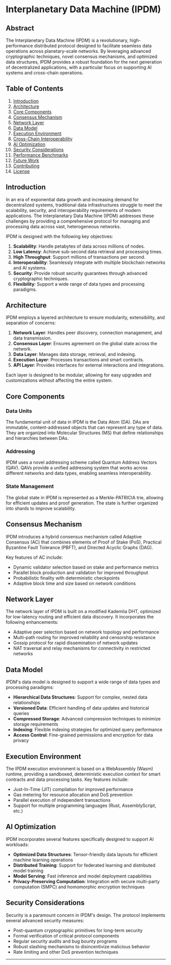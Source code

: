 # Interplanetary Data Machine (IPDM)

## Abstract

The Interplanetary Data Machine (IPDM) is a revolutionary, high-performance distributed protocol designed to facilitate seamless data operations across planetary-scale networks. By leveraging advanced cryptographic techniques, novel consensus mechanisms, and optimized data structures, IPDM provides a robust foundation for the next generation of decentralized applications, with a particular focus on supporting AI systems and cross-chain operations.

## Table of Contents

1. [Introduction](#introduction)
2. [Architecture](#architecture)
3. [Core Components](#core-components)
4. [Consensus Mechanism](#consensus-mechanism)
5. [Network Layer](#network-layer)
6. [Data Model](#data-model)
7. [Execution Environment](#execution-environment)
8. [Cross-Chain Interoperability](#cross-chain-interoperability)
9. [AI Optimization](#ai-optimization)
10. [Security Considerations](#security-considerations)
11. [Performance Benchmarks](#performance-benchmarks)
12. [Future Work](#future-work)
13. [Contributing](#contributing)
14. [License](#license)

## Introduction

In an era of exponential data growth and increasing demand for decentralized systems, traditional data infrastructures struggle to meet the scalability, security, and interoperability requirements of modern applications. The Interplanetary Data Machine (IPDM) addresses these challenges by providing a comprehensive protocol for managing and processing data across vast, heterogeneous networks.

IPDM is designed with the following key objectives:

1. **Scalability**: Handle petabytes of data across millions of nodes.
2. **Low Latency**: Achieve sub-second data retrieval and processing times.
3. **High Throughput**: Support millions of transactions per second.
4. **Interoperability**: Seamlessly integrate with multiple blockchain networks and AI systems.
5. **Security**: Provide robust security guarantees through advanced cryptographic techniques.
6. **Flexibility**: Support a wide range of data types and processing paradigms.

## Architecture

IPDM employs a layered architecture to ensure modularity, extensibility, and separation of concerns:

1. **Network Layer**: Handles peer discovery, connection management, and data transmission.
2. **Consensus Layer**: Ensures agreement on the global state across the network.
3. **Data Layer**: Manages data storage, retrieval, and indexing.
4. **Execution Layer**: Processes transactions and smart contracts.
5. **API Layer**: Provides interfaces for external interactions and integrations.

Each layer is designed to be modular, allowing for easy upgrades and customizations without affecting the entire system.

## Core Components

### Data Units

The fundamental unit of data in IPDM is the Data Atom (DA). DAs are immutable, content-addressed objects that can represent any type of data. They are organized into Molecular Structures (MS) that define relationships and hierarchies between DAs.

### Addressing

IPDM uses a novel addressing scheme called Quantum Address Vectors (QAV). QAVs provide a unified addressing system that works across different networks and data types, enabling seamless interoperability.

### State Management

The global state in IPDM is represented as a Merkle-PATRICIA trie, allowing for efficient updates and proof generation. The state is further organized into shards to improve scalability.

## Consensus Mechanism

IPDM introduces a hybrid consensus mechanism called Adaptive Consensus (AC) that combines elements of Proof of Stake (PoS), Practical Byzantine Fault Tolerance (PBFT), and Directed Acyclic Graphs (DAG).

Key features of AC include:

- Dynamic validator selection based on stake and performance metrics
- Parallel block production and validation for improved throughput
- Probabilistic finality with deterministic checkpoints
- Adaptive block time and size based on network conditions

## Network Layer

The network layer of IPDM is built on a modified Kademlia DHT, optimized for low-latency routing and efficient data discovery. It incorporates the following enhancements:

- Adaptive peer selection based on network topology and performance
- Multi-path routing for improved reliability and censorship resistance
- Gossip protocol for rapid dissemination of network updates
- NAT traversal and relay mechanisms for connectivity in restricted networks

## Data Model

IPDM's data model is designed to support a wide range of data types and processing paradigms:

- **Hierarchical Data Structures**: Support for complex, nested data relationships
- **Versioned Data**: Efficient handling of data updates and historical queries
- **Compressed Storage**: Advanced compression techniques to minimize storage requirements
- **Indexing**: Flexible indexing strategies for optimized query performance
- **Access Control**: Fine-grained permissions and encryption for data privacy

## Execution Environment

The IPDM execution environment is based on a WebAssembly (Wasm) runtime, providing a sandboxed, deterministic execution context for smart contracts and data processing tasks. Key features include:

- Just-In-Time (JIT) compilation for improved performance
- Gas metering for resource allocation and DoS prevention
- Parallel execution of independent transactions
- Support for multiple programming languages (Rust, AssemblyScript, etc.)

## AI Optimization

IPDM incorporates several features specifically designed to support AI workloads:

- **Optimized Data Structures**: Tensor-friendly data layouts for efficient machine learning operations
- **Distributed Training**: Support for federated learning and distributed model training
- **Model Serving**: Fast inference and model deployment capabilities
- **Privacy-Preserving Computation**: Integration with secure multi-party computation (SMPC) and homomorphic encryption techniques

## Security Considerations

Security is a paramount concern in IPDM's design. The protocol implements several advanced security measures:

- Post-quantum cryptographic primitives for long-term security
- Formal verification of critical protocol components
- Regular security audits and bug bounty programs
- Robust slashing mechanisms to disincentivize malicious behavior
- Rate limiting and other DoS prevention techniques

<!-- ## Performance Benchmarks

Initial benchmarks demonstrate IPDM's exceptional performance:

- Throughput: Up to 1 million transactions per second
- Latency: Average confirmation time of 0.x seconds
- Scalability: Linear scaling up to x0,000 nodes tested
- Storage Efficiency: x0% reduction in data storage requirements compared to traditional systems

(Note: Detailed benchmark methodology and results are available in the `docs/benchmarks.md` file) -->

---
